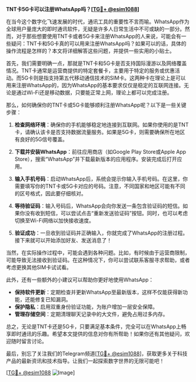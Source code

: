 **TNT卡5G卡可以注册WhatsApp吗？[[TG💪+ @esim1088](https://t.me/s/esim1088)]**

在当今这个数字化飞速发展的时代，通讯工具的重要性不言而喻。WhatsApp作为全球用户量庞大的即时通讯软件，无疑是许多人日常生活中不可或缺的一部分。然而，对于那些想要使用TNT卡或者5G卡来注册WhatsApp的人来说，可能会有一些疑问：TNT卡和5G卡真的可以用来注册WhatsApp吗？如果可以的话，具体的操作流程是怎样的？本文将详细解答这些问题，并提供一些实用的小贴士。

首先，我们需要明确一点，那就是TNT卡和5G卡是否支持国际漫游以及网络覆盖情况。TNT卡通常是运营商提供的特定套餐卡，主要用于特定的服务或优惠活动。而5G卡则是指支持第五代移动通信技术的SIM卡。这两种卡在理论上是可以用来注册WhatsApp的，因为WhatsApp的基本要求仅仅是稳定的互联网连接。无论是通过Wi-Fi还是移动数据，只要能正常上网，理论上都可以完成注册。

那么，如何确保你的TNT卡或5G卡能够顺利注册WhatsApp呢？以下是一些关键步骤：

1. **检查网络环境**：确保你的手机能够稳定地连接到互联网。如果你使用的是TNT卡，请确认该卡是否支持数据流量服务。如果是5G卡，则需要确保所在地区有良好的5G信号覆盖。

2. **下载并安装WhatsApp**：前往应用商店（如Google Play Store或Apple App Store），搜索“WhatsApp”并下载最新版本的应用程序。安装完成后打开应用。

3. **输入手机号码**：启动WhatsApp后，系统会提示你输入手机号码。在这里，你需要填写你的TNT卡或5G卡对应的号码。注意，不同国家和地区可能有不同的区号格式，因此要仔细核对。

4. **等待验证码**：输入号码后，WhatsApp会向你发送一条包含验证码的短信。如果你没有收到短信，可以尝试点击“重新发送验证码”按钮。同时，也可以考虑切换至Wi-Fi网络以加快接收速度。

5. **验证成功**：一旦收到验证码并正确输入，你就完成了WhatsApp的注册过程。接下来就可以开始添加好友、发送消息了！

当然，在实际操作过程中，可能会遇到各种问题。比如，有时候由于运营商限制，可能导致无法接收到验证码。在这种情况下，你可以尝试联系客服寻求帮助，或者考虑更换其他SIM卡试试看。

此外，还有一些额外的小建议可以帮助你更好地使用WhatsApp：

- **保持软件更新**：定期检查并更新WhatsApp至最新版本，这样不仅能获得新功能，还能修复已知漏洞。
- **保护隐私**：启用双重身份验证功能，为账户增加一层安全保障。
- **管理存储空间**：定期清理聊天记录中的大文件，避免占用过多内存。

总之，无论是TNT卡还是5G卡，只要满足基本条件，完全可以在WhatsApp上畅享即时通讯的乐趣。希望本文提供的信息对你有所帮助！如果你还有其他疑问，欢迎随时留言讨论。

最后，别忘了关注我们的Telegram频道[[TG💪+ @esim1088](https://t.me/s/esim1088)]，获取更多关于科技产品的最新资讯和技术指导。让我们一起探索数字世界的无限可能吧！

[[TG💪+ @esim1088](https://t.me/s/esim1088) ![Image](https://i.postimg.cc/4NQfJmqS/Snipaste-2025-05-13-00-14-12.png)]